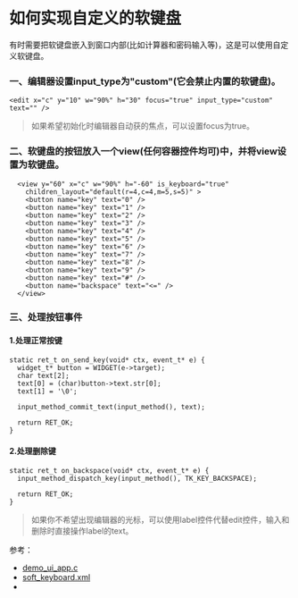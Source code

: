 # 如何实现自定义的软键盘

有时需要把软键盘嵌入到窗口内部(比如计算器和密码输入等)，这是可以使用自定义软键盘。

### 一、编辑器设置input_type为"custom"(它会禁止内置的软键盘)。

```
<edit x="c" y="10" w="90%" h="30" focus="true" input_type="custom" text="" />
```

> 如果希望初始化时编辑器自动获的焦点，可以设置focus为true。

### 二、软键盘的按钮放入一个view(任何容器控件均可)中，并将view设置为软键盘。

```
  <view y="60" x="c" w="90%" h="-60" is_keyboard="true" 
    children_layout="default(r=4,c=4,m=5,s=5)" >
    <button name="key" text="0" />
    <button name="key" text="1" />
    <button name="key" text="2" />
    <button name="key" text="3" />
    <button name="key" text="4" />
    <button name="key" text="5" />
    <button name="key" text="6" />
    <button name="key" text="7" />
    <button name="key" text="8" />
    <button name="key" text="9" />
    <button name="key" text="#" />
    <button name="backspace" text="<=" />
  </view>
```

### 三、处理按钮事件

#### 1.处理正常按键

```
static ret_t on_send_key(void* ctx, event_t* e) {
  widget_t* button = WIDGET(e->target);
  char text[2];
  text[0] = (char)button->text.str[0];
  text[1] = '\0';

  input_method_commit_text(input_method(), text);

  return RET_OK;
}

```

#### 2.处理删除键

```
static ret_t on_backspace(void* ctx, event_t* e) {
  input_method_dispatch_key(input_method(), TK_KEY_BACKSPACE);

  return RET_OK;
}
```


>如果你不希望出现编辑器的光标，可以使用label控件代替edit控件，输入和删除时直接操作label的text。


参考：

* [demo\_ui\_app.c](https://github.com/zlgopen/awtk/blob/master/demos/demo_ui_app.c)
* [soft\_keyboard.xml](https://github.com/zlgopen/awtk/blob/master/demos/assets/raw/ui/soft_keyboard.xml)
* 
